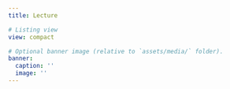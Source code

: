 ```yaml
---
title: Lecture

# Listing view
view: compact

# Optional banner image (relative to `assets/media/` folder).
banner:
  caption: ''
  image: ''
---
```

